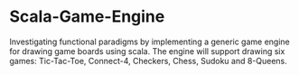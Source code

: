 # Scala-Game-Engine
Investigating functional paradigms by implementing a generic game engine for drawing game boards using scala. The engine will support drawing six games: Tic-Tac-Toe, Connect-4, Checkers, Chess, Sudoku and 8-Queens.
